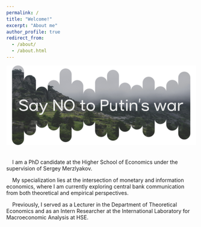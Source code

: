 ```yaml
---
permalink: /
title: "Welcome!"
excerpt: "About me"
author_profile: true
redirect_from: 
  - /about/
  - /about.html
---
```


![Pic1](images/Pic1.png)
<br>
<br>
<br>
&nbsp;&nbsp;&nbsp; I am a PhD candidate at the Higher School of Economics under the supervision of Sergey Merzlyakov.

&nbsp;&nbsp;&nbsp; My specialization lies at the intersection of monetary and information economics, where I am currently exploring central bank communication from both theoretical and empirical perspectives.

&nbsp;&nbsp;&nbsp; Previously, I served as a Lecturer in the Department of Theoretical Economics and as an Intern Researcher at the International Laboratory for Macroeconomic Analysis at HSE.





